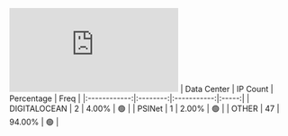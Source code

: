 ![Diagramm](https://github.com/obajay/StateSync-snapshots/blob/main/Projects/C4E/1/README.md)
| Data Center | IP Count | Percentage | Freq |
|:------------:|:--------:|:-----------:|:-----:|
| DIGITALOCEAN | 2 | 4.00% | 🟢 |
| PSINet | 1 | 2.00% | 🟢 |
| OTHER | 47 | 94.00% | 🟢 |